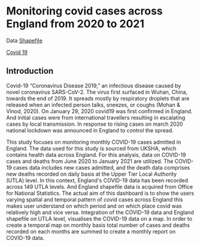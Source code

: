 # Monitoring covid cases across England from 2020 to 2021
Data
[Shapefile](-https://geoportal.statistics.gov.uk/datasets/127c4bda06314409a1fa0df505f510e6_0/explore?location=50.499108%2C0.348505%2C5.00)

[Covid 19](https://ukhsa-dashboard.data.gov.uk/covid-19-archive-data-download)
## Introduction
Covid-19 “Coronavirus Disease 2019,” an infectious disease caused by novel coronavirus SARS-CoV-2. The virus first surfaced in Wuhan, China, towards the end of 2019. It spreads mostly by respiratory droplets that are released when an infected person talks, sneezes, or coughs (Mohan & Vinod, 2020). On January 29, 2020 covid19 was first confirmed in England. And initial cases were from international travellers resulting in escalating cases by local transmission. In response to rising cases on march 2020 national lockdown was announced in England to control the spread.

This study focuses on monitoring monthly COVID-19 cases admitted in England. The data used for this study is sourced from UKSHA, which contains health data across England. For this analysis, data on COVID-19 cases and deaths from June 2020 to January 2021 are utilized. The COVID-19 cases data includes new cases admitted, and the death data comprises new deaths recorded on daily basis at the Upper Tier Local Authority (UTLA) level. In this context, England's COVID-19 data has been recorded across 149 UTLA levels. And England shapefile data is acquired from Office for National Statistics. The actual aim of this dashboard is to show the users varying spatial and temporal pattern of covid cases across England this makes user understand on which period and on which place covid was relatively high and vice versa. Integration of the COVID-19 data and England shapefile on UTLA level, visualises the COVID-19 data on a map. In order to create a temporal map on monthly basis total number of cases and deaths recorded on each months are summed to create a monthly report on COVID-19 data.
